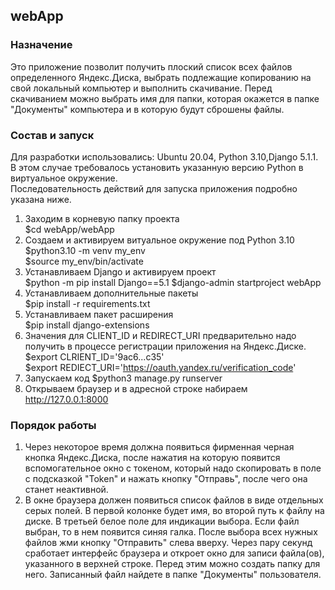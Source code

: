 ## webApp
### Назначение
Это приложение позволит получить плоский список всех файлов определенного Яндекс.Диска,
выбрать подлежащие копированию на свой локальный компьютер и выполнить скачивание. Перед
скачиванием можно выбрать имя для папки, которая окажется в папке "Документы" компьютера 
и в которую будут сброшены файлы.  
### Состав и запуск   
Для разработки использовались: Ubuntu 20.04, Python 3.10,Django 5.1.1.
В этом случае требовалось установить указанную версию Python в виртуальное окружение.   
Последовательность действий для запуска приложения подробно указана ниже.
  1) Заходим в корневую папку проекта  
     $cd webApp/webApp
  2) Создаем и активируем витуальное окружение под Python 3.10  
     $python3.10 -m venv my_env  
     $source my_env/bin/activate  
  3) Устанавливаем Django и активируем проект  
     $python -m pip install Django==5.1
     $django-admin startproject webApp
  4) Устанавливаем дополнительные пакеты  
     $pip install -r requirements.txt
  5) Устанавливаем пакет расширения  
     $pip install django-extensions
  6) Значения для CLIENT_ID и REDIRECT_URI предварительно надо  
     получить в процессе регистрации приложения на Яндекс.Диске.  
     $export CLRIENT_ID='9ac6...c35'  
     $export REDIECT_URI='https://oauth.yandex.ru/verification_code'  
  7) Запускаем код
     $python3 manage.py runserver
  8) Открываем браузер и в адресной строке набираем
     http://127.0.0.1:8000
### Порядок работы   
  1) Через некоторое время должна появиться фирменная черная кнопка Яндекс.Диска,
     после нажатия на которую появится вспомогательное окно с токеном, который надо 
     скопировать в поле с подсказкой "Token" и нажать кнопку "Отправь", после чего
     она станет неактивной.
  2) В окне браузера должен появиться список файлов в виде отдельных серых полей.  В первой колонке будет имя,
     во второй путь к файлу на диске. В третьей белое поле для индикации выбора. Если файл выбран, то
    в нем появится синяя галка. После выбора всех нужных файлов жми кнопку "Отправить" слева вверху. Через пару секунд сработает интерфейс браузера и откроет окно для записи файла(ов), указанного в верхней строке.
    Перед этим можно создать папку для него. Записанный файл найдете в папке "Документы" пользователя.
 

